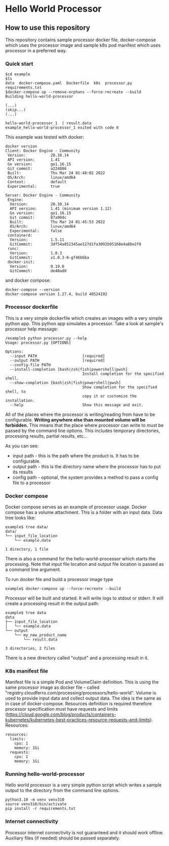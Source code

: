 # Hello World Processor

## How to use this repository
This repository contains sample processor docker file, docker-compose which uses the processor image and sample k8s
pod manifest which uses processor in a preferred way. 
### Quick start
```commandline
$cd example
$ls
data  docker-compose.yaml  Dockerfile  k8s  processor.py  requirements.txt
$docker-compose up --remove-orphans --force-recreate --build
Building hello-world-processor

(...)
(skip...)
(...)

hello-world-processor_1  | result.data
example_hello-world-processor_1 exited with code 0
```

This example was tested with docker:
```commandline
docker version
Client: Docker Engine - Community
 Version:           20.10.14
 API version:       1.41
 Go version:        go1.16.15
 Git commit:        a224086
 Built:             Thu Mar 24 01:48:02 2022
 OS/Arch:           linux/amd64
 Context:           default
 Experimental:      true

Server: Docker Engine - Community
 Engine:
  Version:          20.10.14
  API version:      1.41 (minimum version 1.12)
  Go version:       go1.16.15
  Git commit:       87a90dc
  Built:            Thu Mar 24 01:45:53 2022
  OS/Arch:          linux/amd64
  Experimental:     false
 containerd:
  Version:          1.5.11
  GitCommit:        3df54a852345ae127d1fa3092b95168e4a88e2f8
 runc:
  Version:          1.0.3
  GitCommit:        v1.0.3-0-gf46b6ba
 docker-init:
  Version:          0.19.0
  GitCommit:        de40ad0

```
and docker compose:
```commandline
docker-compose --version
docker-compose version 1.27.4, build 40524192
```


### Processor dockerfile
This is a very simple dockerfile which creates an images with 
a very simple python app. This python app simulates a processor.
Take a look at sample's processor help message:

```commandline
/example$ python processor.py --help
Usage: processor.py [OPTIONS]

Options:
  --input PATH                    [required]
  --output PATH                   [required]
  --config-file PATH
  --install-completion [bash|zsh|fish|powershell|pwsh]
                                  Install completion for the specified shell.
  --show-completion [bash|zsh|fish|powershell|pwsh]
                                  Show completion for the specified shell, to
                                  copy it or customize the installation.
  --help                          Show this message and exit.

```
All of the places where the processor is writing/reading from have to be configurable. 
**Writing anywhere else than mounted volume will be forbidden.** This means that the place where 
processor can write to must be passed by the command line options. This includes temporary directories, processing results, 
partial results, etc...

As you can see:
* input path - this is the path where the product is. It has to be configurable.
* output path - this is the directory name where the processor has to put its results
* config path - optional, the system provides a method to pass a config file to a processor


### Docker compose
Docker compose serves as an example of processor usage.
Docker compose has a volume attachment. This is a folder with an input data.  Data tree looks like:

```commandline
example$ tree data/
data/
└── input_file_location
    └── example.data

1 directory, 1 file

```

There is also a command for the hello-world-processor which starts the processing.
Note that input file location and output file location is passed as a command line argument.

To run docker file and build a processor image type 
```commandline
example$ docker-compose up --force-recreate --build
```

Processor will be built and started. It will write logs to stdout or stderr.
It will create a processing result in the output path:

```commandline
example$ tree data
data
├── input_file_location
│   └── example.data
└── output
    └── my_new_product_name
        └── result.data

3 directories, 2 files

```
There is a new directory called "output" and a processing result in it.

### K8s manifest file
Manifest file is a simple Pod and VolumeClaim definition. This is using the same processor image
as docker file - called "registry.cloudferro.com/processing/processors/hello-world".
Volume is used to provide input data and collect output data. The idea is the same as in case of docker-compose.
Resources definition is required therefore processor specification must have requests and limits (https://cloud.google.com/blog/products/containers-kubernetes/kubernetes-best-practices-resource-requests-and-limits). 
Resources:
```commandline
resources:
  limits:
    cpu: 1
    memory: 1Gi
  requests:
    cpu: 1
    memory: 1Gi
```


### Running hello-world-processor

Hello world processor is a very simple python script which writes a sample output to the directory from the command line options.

```commandline
python3.10 -m venv venv310
source venv310/bin/activate
pip install -r requirements.txt
```

### Internet connectivity
Processor internet connectivity is not guaranteed and it should work offline.
Auxiliary files (if needed) should be passed separately.

